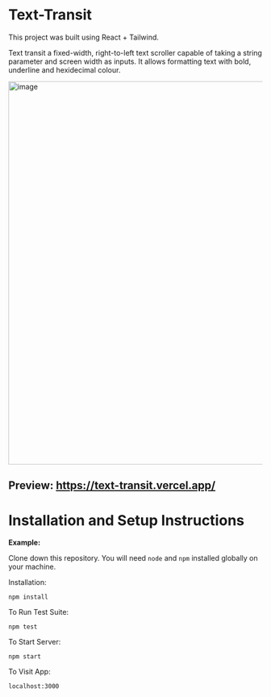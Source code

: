 # Text-Transit
This project was built using React + Tailwind.

Text transit a fixed-width, right-to-left text scroller capable of taking a string parameter and screen width as inputs. It allows formatting text with bold, underline and hexidecimal colour.

<img width="760" alt="image" src="https://user-images.githubusercontent.com/56261188/225300112-ee23b561-c9b7-47f0-bb2e-7b4f6814f663.png">

## Preview: https://text-transit.vercel.app/

# Installation and Setup Instructions
**Example:**

Clone down this repository. You will need `node` and `npm` installed globally on your machine.

Installation:

`npm install`

To Run Test Suite:

`npm test`

To Start Server:

`npm start`

To Visit App:

`localhost:3000`
